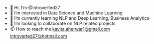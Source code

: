 - 👋 Hi, I’m @Introverted27
- 👀 I’m interested in Data Science and Machine Learning
- 🌱 I’m currently learning NLP and Deep Learning, Business Analytics
- 💞️ I’m looking to collaborate on NLP related projects
- 📫 How to reach me kavita.aherwar1@gmail.com introverted27@hotmail.com

<!---
Introverted27/Introverted27 is a ✨ special ✨ repository because its `README.md` (this file) appears on your GitHub profile.
You can click the Preview link to take a look at your changes.
--->
